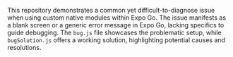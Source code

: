 This repository demonstrates a common yet difficult-to-diagnose issue when using custom native modules within Expo Go. The issue manifests as a blank screen or a generic error message in Expo Go, lacking specifics to guide debugging. The `bug.js` file showcases the problematic setup, while `bugSolution.js` offers a working solution, highlighting potential causes and resolutions.